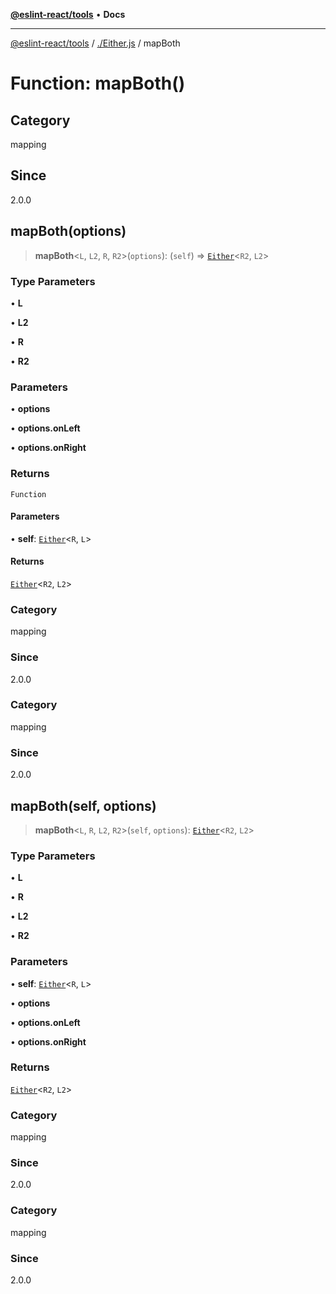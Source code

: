 [**@eslint-react/tools**](../../README.md) • **Docs**

***

[@eslint-react/tools](../../README.md) / [./Either.js](../README.md) / mapBoth

# Function: mapBoth()

## Category

mapping

## Since

2.0.0

## mapBoth(options)

> **mapBoth**\<`L`, `L2`, `R`, `R2`\>(`options`): (`self`) => [`Either`](../type-aliases/Either.md)\<`R2`, `L2`\>

### Type Parameters

• **L**

• **L2**

• **R**

• **R2**

### Parameters

• **options**

• **options.onLeft**

• **options.onRight**

### Returns

`Function`

#### Parameters

• **self**: [`Either`](../type-aliases/Either.md)\<`R`, `L`\>

#### Returns

[`Either`](../type-aliases/Either.md)\<`R2`, `L2`\>

### Category

mapping

### Since

2.0.0

### Category

mapping

### Since

2.0.0

## mapBoth(self, options)

> **mapBoth**\<`L`, `R`, `L2`, `R2`\>(`self`, `options`): [`Either`](../type-aliases/Either.md)\<`R2`, `L2`\>

### Type Parameters

• **L**

• **R**

• **L2**

• **R2**

### Parameters

• **self**: [`Either`](../type-aliases/Either.md)\<`R`, `L`\>

• **options**

• **options.onLeft**

• **options.onRight**

### Returns

[`Either`](../type-aliases/Either.md)\<`R2`, `L2`\>

### Category

mapping

### Since

2.0.0

### Category

mapping

### Since

2.0.0
